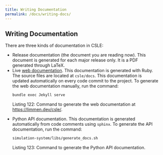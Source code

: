```yaml
---
title: Writing Documentation
permalink: /docs/writing-docs/
---
```


## Writing Documentation

There are three kinds of documentation in CSLE:

- Release documentation (the document you are reading now). This document is generated for each major release only. It is a PDF generated through LaTeX.
- Live <a href="ttps://limmen.dev/csle/">web documentation</a>. This documentation is generated with Ruby. The source files are located at `csle/docs`. This documentation is updated automatically on every code commit to the project. To generate the web documentation manually, run the command:
   ```bash
   bundle exec Jekyll serve
   ```
  <p class="captionFig">
  Listing 122: Command to generate the web documentation at <a href="https://limmen.dev/csle/">https://limmen.dev/csle/</a>.
  </p>
- Python API documentation. This documentation is generated automatically from code comments using `sphinx`. To generate the API documentation, run the command:
   ```bash
   simulation-system/libs/generate_docs.sh
   ```
  <p class="captionFig">
   Listing 123: Command to generate the Python API documentation.
  </p>
